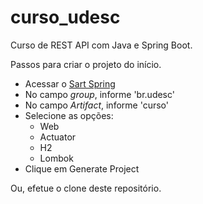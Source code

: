 # curso_udesc

Curso de REST API com Java e Spring Boot.

Passos para criar o projeto do início.

* Acessar o [Sart Spring](http://start.spring.io/)
* No campo *group*, informe 'br.udesc'
* No campo *Artifact*, informe 'curso'
* Selecione as opções:
  * Web
  * Actuator
  * H2
  * Lombok
* Clique em Generate Project

Ou, efetue o clone deste repositório.
